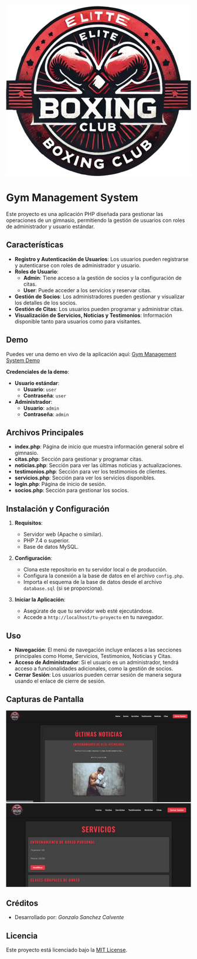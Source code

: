 ![alt text](img/assets/logo.png)

# Gym Management System

Este proyecto es una aplicación PHP diseñada para gestionar las operaciones de un gimnasio, permitiendo la gestión de usuarios con roles de administrador y usuario estándar.

## Características

- **Registro y Autenticación de Usuarios**: Los usuarios pueden registrarse y autenticarse con roles de administrador y usuario.
- **Roles de Usuario**:
  - **Admin**: Tiene acceso a la gestión de socios y la configuración de citas.
  - **User**: Puede acceder a los servicios y reservar citas.
- **Gestión de Socios**: Los administradores pueden gestionar y visualizar los detalles de los socios.
- **Gestión de Citas**: Los usuarios pueden programar y administrar citas.
- **Visualización de Servicios, Noticias y Testimonios**: Información disponible tanto para usuarios como para visitantes.

## Demo

Puedes ver una demo en vivo de la aplicación aquí: [Gym Management System Demo](https://gsanchezcalvente.000.pe/)

**Credenciales de la demo**:
- **Usuario estándar**: 
  - **Usuario**: `user`
  - **Contraseña**: `user`
- **Administrador**: 
  - **Usuario**: `admin`
  - **Contraseña**: `admin`


## Archivos Principales

- **index.php**: Página de inicio que muestra información general sobre el gimnasio.
- **citas.php**: Sección para gestionar y programar citas.
- **noticias.php**: Sección para ver las últimas noticias y actualizaciones.
- **testimonios.php**: Sección para ver los testimonios de clientes.
- **servicios.php**: Sección para ver los servicios disponibles.
- **login.php**: Página de inicio de sesión.
- **socios.php**: Sección para gestionar los socios.
   
## Instalación y Configuración

1. **Requisitos**:
   - Servidor web (Apache o similar).
   - PHP 7.4 o superior.
   - Base de datos MySQL.

2. **Configuración**:
   - Clona este repositorio en tu servidor local o de producción.
   - Configura la conexión a la base de datos en el archivo `config.php`.
   - Importa el esquema de la base de datos desde el archivo `database.sql` (si se proporciona).

3. **Iniciar la Aplicación**:
   - Asegúrate de que tu servidor web esté ejecutándose.
   - Accede a `http://localhost/tu-proyecto` en tu navegador.

## Uso

- **Navegación**: El menú de navegación incluye enlaces a las secciones principales como Home, Servicios, Testimonios, Noticias y Citas.
- **Acceso de Administrador**: Si el usuario es un administrador, tendrá acceso a funcionalidades adicionales, como la gestión de socios.
- **Cerrar Sesión**: Los usuarios pueden cerrar sesión de manera segura usando el enlace de cierre de sesión.


## Capturas de Pantalla

![alt text](img/assets/github(2).png)
![alt text](img/assets/github.png)

## Créditos

- Desarrollado por: _Gonzalo Sanchez Calvente_

## Licencia

Este proyecto está licenciado bajo la [MIT License](LICENSE).
